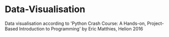 # Data-Visualisation
Data visualisation according to 'Python Crash Course: A Hands-on, Project-Based Introduction to Programming' by Eric Matthies, Helion 2016
